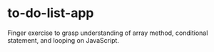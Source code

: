 # to-do-list-app
Finger exercise to grasp understanding of array method, conditional statement, and looping on JavaScript.
